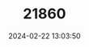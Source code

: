 ---
title: "21860"
category: "Thunnus thynnus"
draft: false
date: 2024-02-22 13:03:50
languages:
  Spanish; Castilian: ["Atún Aleta Azul"]
  Japanese: ["Kuromaguro"]
  French: ["Thon Rouge de l'Atlantique"]
  English: ["Atlantic Bluefin Tuna"]
---
